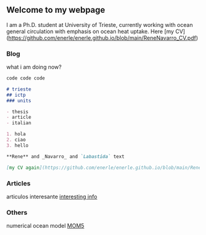 ## Welcome to my webpage

I am a  Ph.D. student at University of Trieste, currently working with ocean general circulation with emphasis on ocean heat uptake.
Here [my CV] (https://github.com/enerle/enerle.github.io/blob/main/ReneNavarro_CV.pdf)

### Blog

what i am doing now?

```markdown
code code code

# trieste
## ictp
### units

- thesis
- article
- italian

1. hola
2. ciao
3. hello

**Rene** and _Navarro_ and `Labastida` text

[my CV again](https://github.com/enerle/enerle.github.io/blob/main/ReneNavarro_CV.pdf) and [my pic](https://github.com/enerle/enerle.github.io/blob/main/fig.jpeg)

```

### Articles
articulos interesante [interesting info](https://agupubs.onlinelibrary.wiley.com/doi/full/10.1029/2019MS002027) 

### Others
numerical ocean model [MOM5](https://mom-ocean.github.io/)
